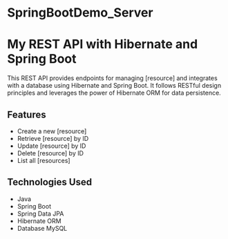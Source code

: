 # SpringBootDemo_Server
# My REST API with Hibernate and Spring Boot


This REST API provides endpoints for managing [resource] and integrates with a database using Hibernate and Spring Boot. It follows RESTful design principles and leverages the power of Hibernate ORM for data persistence.

## Features

- Create a new [resource]
- Retrieve [resource] by ID
- Update [resource] by ID
- Delete [resource] by ID
- List all [resources]

## Technologies Used

- Java
- Spring Boot
- Spring Data JPA
- Hibernate ORM
- Database MySQL